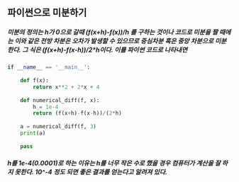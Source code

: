 ## 파이썬으로 미분하기

##### 미분의 정의는 h가 0으로 갈때 (f(x+h)-f(x))/h 를 구하는 것이나 코드로 미분을 짤 때에는 이와 같은 전방 차분은 오차가 발생할 수 있으므로 중심차분 혹은 중앙 차분으로 미분한다. 그 식은 (f(x+h)-f(x-h))/2*h이다. 이를 파이썬 코드로 나타내면
```python
if __name__ == '__main__':
    
    def f(x):
        return x**2 + 2*x + 4
    
    def numerical_diff(f, x):
        h = 1e-4
        return (f(x+h)-f(x-h))/(2*h)
    
    a = numerical_diff(f, 3)
    print(a)
    
    pass
```

##### h를 1e-4(0.0001)로 하는 이유는 h를 너무 작은 수로 했을 경우 컴퓨터가 계산을 잘 하지 못한다. 10^-4 정도 되면 좋은 결과를 얻는다고 알려져 있다.